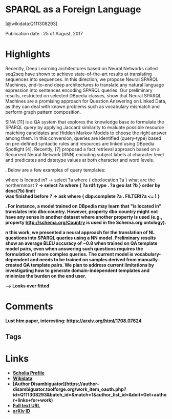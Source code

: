 
SPARQL as a Foreign Language
============================
  
  [@wikidata:Q111308293]  
  
Publication date : 25 of August, 2017  

# Highlights

Recently, Deep Learning architectures based on Neural Networks called seq2seq have shown to achieve state-of-the-art results at translating sequences into sequences. In this direction, we propose Neural SPARQL Machines, end-to-end deep architectures to translate any natural language expression into sentences encoding SPARQL queries. Our preliminary results, restricted on selected DBpedia classes, show that Neural SPARQL Machines are a promising approach for Question Answering on Linked Data, as they can deal with known problems such as vocabulary mismatch and perform graph pattern composition.

SINA [11] is a QA system that explores the knowledge base to formulate the SPARQL query by applying Jaccard similarity to evaluate possible resource matching candidates and Hidden Markov Models to choose the right answer among them. In this conversion, queries are identified (query-type) based on pre-defined syntactic rules and resources are linked using DBpedia Spotlight [4]. Recently, [7] proposed a fact retrieval approach based on a Recurrent Neural Network (RNN) encoding subject labels at character level and predicates and datatype values at both character and word levels.

. Below are a few examples of query templates:

where is <A> located in?
  ->  select ?a where { <A> dbo:location ?a }
what are the <A> northernmost <B>?
  ->  select ?a where { ?a rdf:type <B> . ?a geo:lat ?b }
      order by desc(?b) limit <A>   
was <A> finished before <B>?
  ->  ask where { <A> dbp:complete ?a . FILTER(?a <= <B>) }

. For instance, a model trained on DBpedia may learn that "is located in" translates into dbo:country. However, property dbo:country might not have any sense in another dataset where another property is used (e.g., property http://schema.org/Country is used in the Schema.org ontology).

n this work, we presented a neural approach for the translation of NL questions into SPARQL queries using a NN model. Preliminary results show an average BLEU accuracy of ~0.8 when trained on QA template model pairs, even when answering such questions requires the formulation of more complex queries. The current model is vocabulary-dependent and needs to be trained on samples derived from manually-created QA template pairs. We plan to address current limitations by investigating how to generate domain-independent templates and minimize the burden on the end user.

--> Looks over fitted


# Comments
Lust htm paper, interesting: https://arxiv.org/html/1708.07624
## Tags

# Links
  
 * [Scholia Profile](https://scholia.toolforge.org/work/Q111308293)  
 * [Wikidata](https://www.wikidata.org/wiki/Q111308293)  
 * [Author Disambiguator](https://author-
disambiguator.toolforge.org/work_item_oauth.php?id=Q111308293&batch_id=&match=1&author_list_id=&doit=Get+author+links+for+work)  
 * [Full text URL](https://arxiv.org/pdf/1708.07624.pdf)  
 * [arXiv ID](https://arxiv.org/pdf/1708.07624.pdf)  

